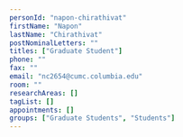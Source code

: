 ```yaml
---
personId: "napon-chirathivat"
firstName: "Napon"
lastName: "Chirathivat"
postNominalLetters: ""
titles: ["Graduate Student"]
phone: ""
fax: ""
email: "nc2654@cumc.columbia.edu"
room: ""
researchAreas: []
tagList: []
appointments: []
groups: ["Graduate Students", "Students"]
---
```


